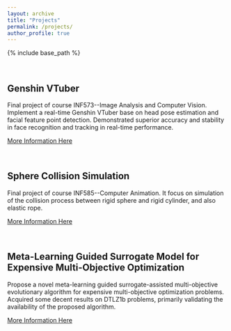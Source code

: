 ```yaml
---
layout: archive
title: "Projects"
permalink: /projects/
author_profile: true
---
```


{% include base_path %}

<br />

Genshin VTuber
------

Final project of course INF573--Image Analysis and Computer Vision. Implement a real-time Genshin VTuber base on head pose estimation and facial feature point detection. Demonstrated superior accuracy and stability in face recognition and tracking in real-time performance.

[More Information Here](https://github.com/172698691/VTuber-Genshin)

<br />

Sphere Collision Simulation
------

Final project of course INF585--Computer Animation. It focus on simulation of the collision process between rigid sphere and rigid cylinder, and also elastic rope.

[More Information Here]()

<br />

Meta-Learning Guided Surrogate Model for Expensive Multi-Objective Optimization
------

Propose a novel meta-learning guided surrogate-assisted multi-objective evolutionary algorithm for expensive multi-objective optimization problems. Acquired some decent results on DTLZ1b problems, primarily validating the availability of the proposed algorithm.

[More Information Here](https://github.com/ASSANDHOLE/Surrogate-Meta-MOEA)
